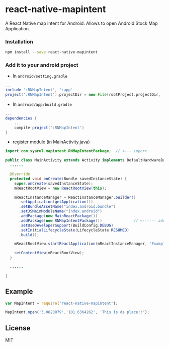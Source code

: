 # react-native-mapintent

A React Native map intent for Android. Allows to open Android Stock Map Application.

### Installation

```bash
npm install --save react-native-mapintent
```

### Add it to your android project

* In `android/setting.gradle`

```gradle
...
include ':RNMapIntent', ':app'
project(':RNMapIntent').projectDir = new File(rootProject.projectDir, '../node_modules/react-native-mapintent')
```

* In `android/app/build.gradle`

```gradle
...
dependencies {
    ...
    compile project(':RNMapIntent')
}
```

* register module (in MainActivity.java)

```java
import com.syarul.mapintent.RNMapIntentPackage;  // <--- import

public class MainActivity extends Activity implements DefaultHardwareBackBtnHandler {
  ......

  @Override
  protected void onCreate(Bundle savedInstanceState) {
    super.onCreate(savedInstanceState);
    mReactRootView = new ReactRootView(this);

    mReactInstanceManager = ReactInstanceManager.builder()
      .setApplication(getApplication())
      .setBundleAssetName("index.android.bundle")
      .setJSMainModuleName("index.android")
      .addPackage(new MainReactPackage())
      .addPackage(new RNMapIntentPackage())              // <------ add here
      .setUseDeveloperSupport(BuildConfig.DEBUG)
      .setInitialLifecycleState(LifecycleState.RESUMED)
      .build();

    mReactRootView.startReactApplication(mReactInstanceManager, "ExampleRN", null);

    setContentView(mReactRootView);
  }

  ......

}
```

## Example
```javascript
var MapIntent = require('react-native-mapintent');

MapIntent.open('3.0820879','101.6364262', 'This is da place!!');
```
## License

MIT
